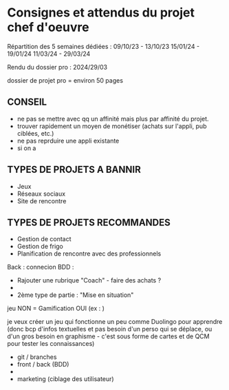 # Consignes et attendus du projet chef d'oeuvre

Répartition des 5 semaines dédiées :
09/10/23 - 13/10/23
15/01/24 - 19/01/24
11/03/24 - 29/03/24

Rendu du dossier pro : 2024/29/03

dossier de projet pro = environ 50 pages


## CONSEIL
- ne pas se mettre avec qq un affinité mais plus par affinité du projet.
- trouver rapidement un moyen de monétiser (achats sur l'appli, pub ciblées, etc.)
- ne pas reprduire une appli existante
- si on a 

## TYPES DE PROJETS A BANNIR
- Jeux
- Réseaux sociaux
- Site de rencontre

## TYPES DE PROJETS RECOMMANDES
- Gestion de contact
- Gestion de frigo
- Planification de rencontre avec des professionnels


Back : connecion
BDD : 


- Rajouter une rubrique "Coach" - faire des achats ?
- 
- 2ème type de partie : "Mise en situation"




jeu NON = Gamification OUI (ex : )

je veux créer un jeu qui fonctionne un peu comme Duolingo pour apprendre (donc bcp d'infos textuelles et pas besoin d'un perso qui se déplace, ou d'un gros besoin en graphisme - c'est sous forme de cartes et de QCM pour tester les connaissances)



- git / branches
- front / back (BDD)
- 
- marketing (ciblage des utilisateur)